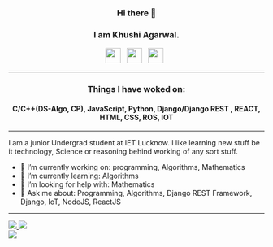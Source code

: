### <p align='center'>Hi there 👋</p>
### <p align='center'>I am Khushi Agarwal.</p>

<p align='center'>  
<a href="https://www.linkedin.com/in/khushiagarwal/" target="_blank"><img height="30" src="https://raw.githubusercontent.com/peterthehan/peterthehan/master/assets/linkedin.svg?raw=true"></a>&nbsp;&nbsp;
<a href="https://www.instagram.com/khushiagarwal846/" target="_blank"><img height="30" src="https://media.giphy.com/media/SwyH7oWi2vhkOjCwiJ/giphy.gif?raw=true"></a>&nbsp;&nbsp;
<a href="https://www.facebook.com/profile.php?id=100055184105814" target="_blank"><img height="30" src="https://raw.githubusercontent.com/peterthehan/peterthehan/master/assets/facebook.svg?raw=true"></a>&nbsp;&nbsp;
</p>

------------------------------------------------------------------------------------------------------------------------------------------------------------------

### <p align='center'> Things I have woked on: </p>
#### <p align='center'> C/C++(DS-Algo, CP), JavaScript, Python, Django/Django REST , REACT, HTML, CSS, ROS, IOT </p>


------------------------------------------------------------------------------------------------------------------------------------------------------------------

<p>
  I am a junior Undergrad student at IET Lucknow. I like learning new stuff be it technology, Science or reasoning behind working of any sort stuff. 
</p>

- 🔭 I’m currently working on: programming, Algorithms, Mathematics
- 🌱 I’m currently learning: Algorithms
- 🤔 I’m looking for help with: Mathematics
- 💬 Ask me about: Programming, Algorithms, Django REST Framework, Django, IoT, NodeJS, ReactJS

------------------------------------------------------------------------------------------------------------------------------------------------------------------

<a href="https://github-readme-stats.vercel.app/api?username=hi-18-K&count_private=true">
  <img align="justify" src="https://github-readme-stats.vercel.app/api?username=hi-18-K&count_private=true" />
</a>
<a href="https://github-readme-stats.vercel.app/api/top-langs/?username=hi-18-K&layout=compact">
  <img align="justify" src="https://github-readme-stats.vercel.app/api/top-langs/?username=hi-18-K&layout=compact" />
</a>


<div>
<a href="https://komarev.com/ghpvc/?username=hi-18-K">
  <img align="centre" src="https://komarev.com/ghpvc/?username=hi-18-K" />
</a>
</div>
